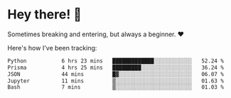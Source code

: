 # Hey there! 👋
Sometimes breaking and entering, but always a beginner. ❤️

Here's how I've been tracking:
<!--START_SECTION:waka-->

```txt
Python           6 hrs 23 mins   █████████████░░░░░░░░░░░░   52.24 %
Prisma           4 hrs 25 mins   █████████░░░░░░░░░░░░░░░░   36.24 %
JSON             44 mins         █▓░░░░░░░░░░░░░░░░░░░░░░░   06.07 %
Jupyter          11 mins         ▒░░░░░░░░░░░░░░░░░░░░░░░░   01.63 %
Bash             7 mins          ▒░░░░░░░░░░░░░░░░░░░░░░░░   01.03 %
```

<!--END_SECTION:waka-->
